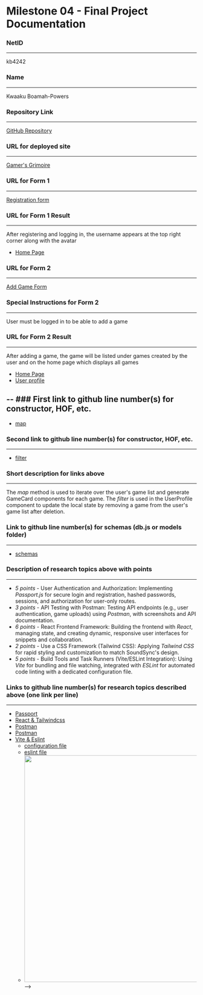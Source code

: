 Milestone 04 - Final Project Documentation
===

### NetID
---
kb4242

### Name
---
Kwaaku Boamah-Powers

### Repository Link
---
[GitHub Repository](https://github.com/nyu-csci-ua-0467-001-002-fall-2024/final-project-iLinx007)

### URL for deployed site
---
[Gamer's Grimoire](http://linserv1.cims.nyu.edu:12170/)







### URL for Form 1
---
[Registration form](http://linserv1.cims.nyu.edu:12170/register)

### URL for Form 1 Result
---
After registering and logging in, the username appears at the top right corner along with the avatar <br>
- [Home Page](http://linserv1.cims.nyu.edu:12170/)

### URL for Form 2
---
[Add Game Form](http://linserv1.cims.nyu.edu:12170/addgame)

### Special Instructions for Form 2
---
User must be logged in to be able to add a game

### URL for Form 2 Result
---
After adding a game, the game will be listed under games created by the user and on the home page which displays all games <br>
- [Home Page](http://linserv1.cims.nyu.edu:12170/)
- [User profile](http://linserv1.cims.nyu.edu:12170/profile)

<!-- ### URL for Form 3
---
[Update Profile Form](http://linserv1.cims.nyu.edu:12165/update-profile)

### Special Instructions for Form 3
---
User must be logged in to be able to update profile

### URL for Form 3 Result
---
After updating user profile, the changes can be seen from the user's profile page<br>
- [Profile](http://linserv1.cims.nyu.edu:12165/profile) -->

-- ### First link to github line number(s) for constructor, HOF, etc.
---
- [map](https://github.com/nyu-csci-ua-0467-001-002-fall-2024/final-project-iLinx007/blob/master/client/src/components/UserProfile.jsx)

### Second link to github line number(s) for constructor, HOF, etc.
---
- [filter](https://github.com/nyu-csci-ua-0467-001-002-fall-2024/final-project-iLinx007/blob/master/server/routes/gameRoutes.mjs)

### Short description for links above
---
The *map* method is used to iterate over the user's game list and generate GameCard components for each game.
The *filter* is used in the UserProfile component to update the local state by removing a game from the user's game list after deletion.

### Link to github line number(s) for schemas (db.js or models folder)
---
- [schemas](https://github.com/nyu-csci-ua-0467-001-002-fall-2024/final-project-iLinx007/tree/master/server/models)

### Description of research topics above with points
---
- *5 points* - User Authentication and Authorization: Implementing *Passport.js* for secure login and registration, hashed passwords, sessions, and authorization for user-only routes.  
- *3 points* - API Testing with Postman: Testing API endpoints (e.g., user authentication, game uploads) using *Postman*, with screenshots and API documentation.  
- *6 points* - React Frontend Framework: Building the frontend with *React*, managing state, and creating dynamic, responsive user interfaces for snippets and collaboration.  
- *2 points* - Use a CSS Framework (Tailwind CSS): Applying *Tailwind CSS* for rapid styling and customization to match SoundSync's design.  
- *5 points* - Build Tools and Task Runners (Vite/ESLint Integration): Using *Vite* for bundling and file watching, integrated with *ESLint* for automated code linting with a dedicated configuration file.

### Links to github line number(s) for research topics described above (one link per line)
---
- [Passport](https://github.com/nyu-csci-ua-0467-001-002-fall-2024/final-project-iLinx007/blob/master/server/app.mjs)
- [React & Tailwindcss](https://github.com/nyu-csci-ua-0467-001-002-fall-2024/final-project-iLinx007/tree/master/client/src)
- [Postman](https://www.postman.com/spaceflight-astronaut-65513481/game-routes/overview)
- [Postman](https://www.postman.com/spaceflight-astronaut-65513481/user-auth/overview)
- [Vite & Eslint](https://github.com/nyu-csci-ua-0467-001-002-fall-2024/final-project-iLinx007/blob/master/client/vite.config.js)
  <!-- - ![eslint](documentation/vite.gif =100x) -->
  - [configuration file](https://github.com/nyu-csci-ua-0467-001-002-fall-2024/final-project-iLinx007/blob/master/client/vite.config.js)
  - [eslint file](https://github.com/nyu-csci-ua-0467-001-002-fall-2024/final-project-iLinx007/blob/master/client/eslint.config.js)
  - <img src="documentation/vite.gif" width="600"/> -->